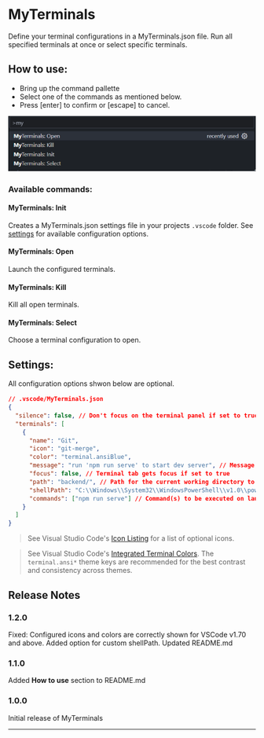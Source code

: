 # MyTerminals

Define your terminal configurations in a MyTerminals.json file.
Run all specified terminals at once or select specific terminals.

## How to use:
- Bring up the command pallette
- Select one of the commands as mentioned below.
- Press [enter] to confirm or [escape] to cancel.

![Command pallette](/images/command-pallette.png)


### Available commands:
#### MyTerminals: Init
Creates a MyTerminals.json settings file in your projects `.vscode` folder.
See [settings](#available-settings) for available configuration options.

#### MyTerminals: Open
Launch the configured terminals.

#### MyTerminals: Kill
Kill all open terminals.

#### MyTerminals: Select
Choose a terminal configuration to open.
 

## Settings:
All configuration options shwon below are optional.

```json
// .vscode/MyTerminals.json
{
  "silence": false, // Don't focus on the terminal panel if set to true
  "terminals": [
    {
      "name": "Git",
      "icon": "git-merge", 
      "color": "terminal.ansiBlue",
      "message": "run 'npm run serve' to start dev server", // Message written to the terminal on first launch.
      "focus": false, // Terminal tab gets focus if set to true 
      "path": "backend/", // Path for the current working directory to be used for the terminal. Relative to workspace root.
      "shellPath": "C:\\Windows\\System32\\WindowsPowerShell\\v1.0\\powershell.exe", // Path to custom shell executable to be used in the terminal
      "commands": ["npm run serve"] // Command(s) to be executed on launch.
    }    
  ]
}
```

 > See Visual Studio Code's [Icon Listing](https://code.visualstudio.com/api/references/icons-in-labels#icon-listing) for a list of optional icons.

> See Visual Studio Code's [Integrated Terminal Colors](https://code.visualstudio.com/api/references/theme-color#integrated-terminal-colors). The `terminal.ansi*` theme keys are recommended for the best contrast and consistency across themes.


## Release Notes
### 1.2.0
Fixed: Configured icons and colors are correctly shown for VSCode v1.70 and above.
Added option for custom shellPath.
Updated README.md 

### 1.1.0
Added **How to use** section to README.md

### 1.0.0

Initial release of MyTerminals

---
